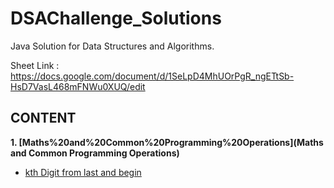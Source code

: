 # DSAChallenge_Solutions
Java Solution for Data Structures and Algorithms.

Sheet Link : https://docs.google.com/document/d/1SeLpD4MhUOrPgR_ngETtSb-HsD7VasL468mFNWu0XUQ/edit

## CONTENT
<b>1. [Maths%20and%20Common%20Programming%20Operations](Maths and Common Programming Operations)</b>
* [kth Digit from last and begin](Maths%20and%20Common%20Programming%20Operations/kth_digit.java)
